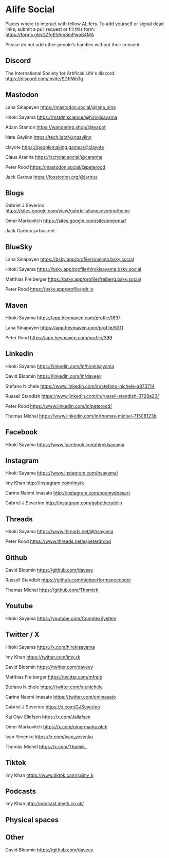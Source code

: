# Alife Social
Places where to interact with fellow ALifers. To add yourself or signal dead links, submit a pull request or fill this form: https://forms.gle/GZfgE5Am3mPwo64MA

Please do not add other people's handles without their consent.

## Discord

The International Society for Artificial Life's discord: https://discord.com/invite/SDfrWnTg

## Mastodon

Lana Sinapayen https://mastodon.social/@lana_sina

Hiroki Sayama https://mstdn.science/@hirokisayama

Adam Stanton https://wandering.shop/@teapot

Nate Gaylinn https://tech.lgbt/@ngaylinn

clayote https://peoplemaking.games/@clayote

Claus Aranha https://scholar.social/@caranha

Peter Rood https://mastodon.social/@peterood

Jack Garbus https://fosstodon.org/@jarbus

## Blogs

Gabriel J Severino https://sites.google.com/view/gabrieljulianoseverino/home

Omer Markovitch https://sites.google.com/site/omermar/

Jack Garbus jarbus.net

## BlueSky

Lana Sinapayen https://bsky.app/profile/sinalana.bsky.social

Hiroki Sayama https://bsky.app/profile/hirokisayama.bsky.social

Matthias Freiberger https://bsky.app/profile/freiberg.bsky.social

Peter Rood https://bsky.app/profile/pdr.io

## Maven

Hiroki Sayama https://app.heymaven.com/profile/1897

Lana Sinapayen https://app.heymaven.com/profile/6311

Peter Rood https://app.heymaven.com/profile/399

## Linkedin

Hiroki Sayama https://linkedin.com/in/hirokisayama

David Bloomin https://linkedin.com/in/daveey

Stefano Nichele https://www.linkedin.com/in/stefano-nichele-a873714

Russell Standish https://www.linkedin.com/in/russell-standish-3728a23/

Peter Rood https://www.linkedin.com/in/peterood/

Thomas Michel https://www.linkedin.com/in/thomas-michel-71508123b

## Facebook

Hiroki Sayama https://www.facebook.com/hirokisayama

## Instagram

Hiroki Sayama https://www.instagram.com/hsayama/

Imy Khan http://instagram.com/imytk

Carine Naomi Imasato http://instagram.com/noomydoesart

Gabriel J Severino http://instagram.com/gabethegoblin

## Threads

Hiroki Sayama https://www.threads.net/@hsayama

Peter Rood https://www.threads.net/@peterdrood

## Github

David Bloomin https://github.com/daveey

Russell Standish https://github.com/highperformancecoder

Thomas Michel https://github.com/Thomick

## Youtube

Hiroki Sayama https://youtube.com/ComplexSystem

## Twitter / X

Hiroki Sayama https://x.com/hirokisayama

Imy Khan https://twitter.com/imy_tk

David Bloomin https://twitter.com/daveey

Matthias Freiberger https://twitter.com/mfreib

Stefano Nichele https://twitter.com/stenichele

Carine Naomi Imasato https://twitter.com/cnimasato

Gabriel J Severino https://x.com/GJSeverino

Kai Olav Ellefsen https://x.com/Jallafsen

Omer Markovitch https://x.com/omermarkovitch

Ivan Yevenko https://x.com/ivan_yevenko

Thomas Michel https://x.com/Thomik_


## Tiktok

Imy Khan https://www.tiktok.com/@imy_k 

## Podcasts

Imy Khan http://podcast.imytk.co.uk/

## Physical spaces

## Other

David Bloomin https://github.com/daveey

